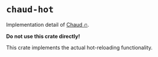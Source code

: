 # `chaud-hot`

Implementation detail of [Chaud 🔥](https://docs.rs/chaud).

**Do not use this crate directly!**

This crate implements the actual hot-reloading functionality.
